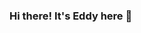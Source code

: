 ### Hi there! It's Eddy here 👋

<!--
**Nightrazer1209/NightRazer1209** is a ✨ _special_ ✨ repository because its `README.md` (this file) appears on your GitHub profile.

Here are some ideas to get you started:

- 🔭 I’m currently a student in Malaysia
- 🌱 I’m currently learning computer science        
- 👯 I’m looking to collaborate on building a full-stack project
- 🤔 I’m looking for help with full-stack technologies
- 💬 Ask me about: How i am / Am i still alive
- 📫 How to reach me: limfongyew.lfy@gmail.com
- 😄 Pronouns: He/ Nebulonius Quasarion Maximillian Thunderblade 
- ⚡ Fun fact: I learn so much more from youtube than my 90k course 
-->
